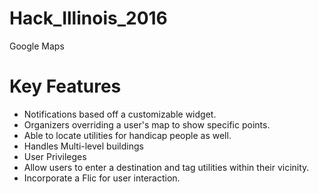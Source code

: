 # Hack_Illinois_2016
Google Maps

# Key Features

- Notifications based off a customizable widget.
- Organizers overriding a user's map to show specific points.
- Able to locate utilities for handicap people as well.
- Handles Multi-level buildings
- User Privileges 
- Allow users to enter a destination and tag utilities within their vicinity.
- Incorporate a Flic for user interaction.
